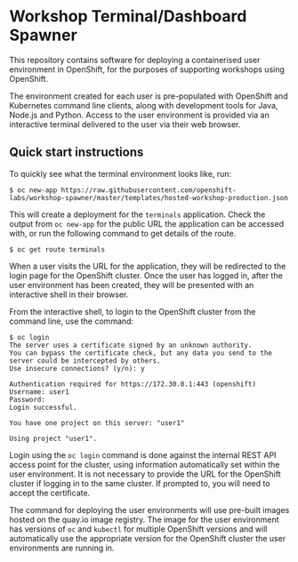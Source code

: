 Workshop Terminal/Dashboard Spawner
===================================

This repository contains software for deploying a containerised user environment in OpenShift, for the purposes of supporting workshops using OpenShift.

The environment created for each user is pre-populated with OpenShift and Kubernetes command line clients, along with development tools for Java, Node.js and Python. Access to the user environment is provided via an interactive terminal delivered to the user via their web browser.

Quick start instructions
------------------------

To quickly see what the terminal environment looks like, run:

```
$ oc new-app https://raw.githubusercontent.com/openshift-labs/workshop-spawner/master/templates/hosted-workshop-production.json
```

This will create a deployment for the ``terminals`` application. Check the output from ``oc new-app`` for the public URL the application can be accessed with, or run the following command to get details of the route.

```
$ oc get route terminals
```

When a user visits the URL for the application, they will be redirected to the login page for the OpenShift cluster. Once the user has logged in, after the  user environment has been created, they will be presented with an interactive shell in their browser.

From the interactive shell, to login to the OpenShift cluster from the command line, use the command:

```
$ oc login
The server uses a certificate signed by an unknown authority.
You can bypass the certificate check, but any data you send to the server could be intercepted by others.
Use insecure connections? (y/n): y

Authentication required for https://172.30.0.1:443 (openshift)
Username: user1
Password:
Login successful.

You have one project on this server: "user1"

Using project "user1".
```

Login using the ``oc login`` command is done against the internal REST API access point for the cluster, using information automatically set within the user environment. It is not necessary to provide the URL for the OpenShift cluster if logging in to the same cluster. If prompted to, you will need to accept the certificate.

The command for deploying the user environments will use pre-built images hosted on the quay.io image registry. The image for the user environment has versions of ``oc`` and ``kubectl`` for multiple OpenShift versions and will automatically use the appropriate version for the OpenShift cluster the user environments are running in.

